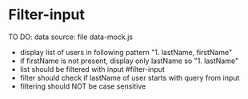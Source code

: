 # Filter-input
TO DO:
data source: file data-mock.js
 - display list of users in following pattern "1. lastName, firstName"
 - if firstName is not present, display only lastName so "1. lastName"
 - list should be filtered with input #filter-input
 - filter should check if lastName of user starts with query from input
 - filtering should NOT be case sensitive
